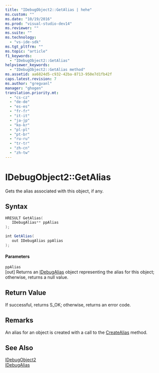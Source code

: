 ```yaml
---
title: "IDebugObject2::GetAlias | hehe"
ms.custom: ""
ms.date: "10/19/2016"
ms.prod: "visual-studio-dev14"
ms.reviewer: ""
ms.suite: ""
ms.technology: 
  - "vs-ide-sdk"
ms.tgt_pltfrm: ""
ms.topic: "article"
f1_keywords: 
  - "IDebugObject2::GetAlias"
helpviewer_keywords: 
  - "IDebugObject2::GetAlias method"
ms.assetid: aa6824d5-c932-42ba-8713-950e7d1fb42f
caps.latest.revision: 7
ms.author: "gregvanl"
manager: "ghogen"
translation.priority.mt: 
  - "cs-cz"
  - "de-de"
  - "es-es"
  - "fr-fr"
  - "it-it"
  - "ja-jp"
  - "ko-kr"
  - "pl-pl"
  - "pt-br"
  - "ru-ru"
  - "tr-tr"
  - "zh-cn"
  - "zh-tw"
---
```

# IDebugObject2::GetAlias
Gets the alias associated with this object, if any.  
  
## Syntax  
  
```cpp  
HRESULT GetAlias(  
   IDebugAlias** ppAlias  
);  
```  
  
```c#  
int GetAlias(  
   out IDebugAlias ppAlias  
);  
```  
  
#### Parameters  
 `ppAlias`  
 [out] Returns an [IDebugAlias](../extensibility-debugger-reference/idebugalias.md) object representing the alias for this object; otherwise, returns a null value.  
  
## Return Value  
 If successful, returns S_OK; otherwise, returns an error code.  
  
## Remarks  
 An alias for an object is created with a call to the [CreateAlias](../extensibility-debugger-reference/idebugobject2--createalias.md) method.  
  
## See Also  
 [IDebugObject2](../extensibility-debugger-reference/idebugobject2.md)   
 [IDebugAlias](../extensibility-debugger-reference/idebugalias.md)